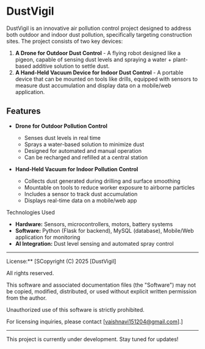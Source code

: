 # DustVigil

DustVigil is an innovative air pollution control project designed to address both outdoor and indoor dust pollution, specifically targeting construction sites. The project consists of two key devices:

1. **A Drone for Outdoor Dust Control** - A flying robot designed like a pigeon, capable of sensing dust levels and spraying a water + plant-based additive solution to settle dust.
2. **A Hand-Held Vacuum Device for Indoor Dust Control** - A portable device that can be mounted on tools like drills, equipped with sensors to measure dust accumulation and display data on a mobile/web application.

## Features
- **Drone for Outdoor Pollution Control**
  - Senses dust levels in real time
  - Sprays a water-based solution to minimize dust
  - Designed for automated and manual operation
  - Can be recharged and refilled at a central station
  
- **Hand-Held Vacuum for Indoor Pollution Control**
  - Collects dust generated during drilling and surface smoothing
  - Mountable on tools to reduce worker exposure to airborne particles
  - Includes a sensor to track dust accumulation
  - Displays real-time data on a mobile/web app

Technologies Used
- **Hardware:** Sensors, microcontrollers, motors, battery systems
- **Software:** Python (Flask for backend), MySQL (database), Mobile/Web application for monitoring
- **AI Integration:** Dust level sensing and automated spray control

---

License:** [SCopyright (C) 2025 [DustVigil]

All rights reserved.

This software and associated documentation files (the "Software") may not be copied, modified, distributed, or used without explicit written permission from the author.

Unauthorized use of this software is strictly prohibited.

For licensing inquiries, please contact [vaishnavi151204@gmail.com].]

---
This project is currently under development. Stay tuned for updates!

